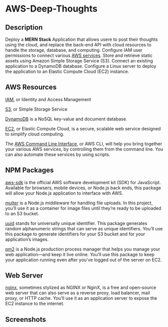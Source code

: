 # AWS-Deep-Thoughts

## Description
Deploy a **MERN Stack** Application that allows usere to post their thoughts using the cloud, and replace the back-end API with cloud resources to handle the storage, database, and computing. Configure IAM user permissions to connect various [AWS services](https://aws.amazon.com/). Store and retrieve static assets using Amazon Simple Storage Service (S3). Connect an existing application to a DynamoDB database. Configure a Linux server to deploy the application to an Elastic Compute Cloud (EC2) instance.

## AWS Resources
[IAM](https://aws.amazon.com/iam/), or Identity and Access Management

[S3](https://aws.amazon.com/s3/), or Simple Storage Service

[DynamoDB](https://aws.amazon.com/dynamodb/) is a NoSQL key-value and document database.

[EC2](https://aws.amazon.com/ec2/), or Elastic Compute Cloud, is a secure, scalable web service designed to simplify cloud computing.

The [AWS Command Line Interface](https://aws.amazon.com/cli/), or AWS CLI, will help you bring together your various AWS services, by controlling them from the command line. You can also automate these services by using scripts.

## NPM Packages
[aws-sdk](https://www.npmjs.com/package/aws-sdk) is the official AWS software development kit (SDK) for JavaScript. Available for browsers, mobile devices, or Node.js back ends, this package will allow your Node.js application to interface with AWS.

[multer](https://www.npmjs.com/package/multer) is a Node.js middleware for handling file uploads. In this project, you’ll use it as a container for image files until they’re ready to be uploaded to an S3 bucket.

[uuid](https://www.npmjs.com/package/uuid) stands for universally unique identifier. This package generates random alphanumeric strings that can serve as unique identifiers. You’ll use this package to generate identifiers for your S3 bucket and for your application’s images.

[pm2](https://www.npmjs.com/package/pm2) is a Node.js production process manager that helps you manage your web application—and keep it live online. You’ll use this package to keep your application running even after you’ve logged out of the server on EC2.

## Web Server
[nginx](https://www.nginx.com/), sometimes stylized as NGINX or NginX, is a free and open-source web server that can also serve as a reverse proxy, load balancer, mail proxy, or HTTP cache. You’ll use it as an application server to expose the EC2 instance to the internet.

## Screenshots